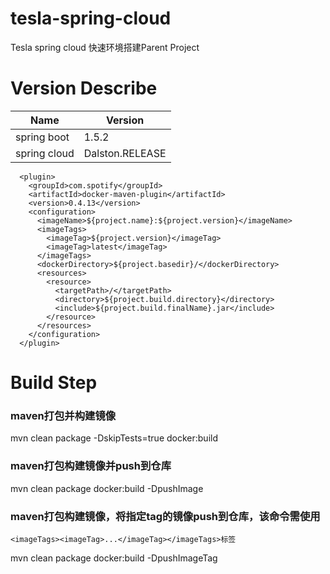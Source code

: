 # tesla-spring-cloud
Tesla spring cloud 快速环境搭建Parent Project


# Version Describe
| Name                                    | Version                            |
| ---------------------------------------- | ---------------------------------- |
| spring boot                              | 1.5.2                      |  
| spring cloud                             | Dalston.RELEASE |



```
  <plugin>
    <groupId>com.spotify</groupId>
    <artifactId>docker-maven-plugin</artifactId>
    <version>0.4.13</version>
    <configuration>
      <imageName>${project.name}:${project.version}</imageName>
      <imageTags>
        <imageTag>${project.version}</imageTag>
        <imageTag>latest</imageTag>
      </imageTags>
      <dockerDirectory>${project.basedir}/</dockerDirectory>
      <resources>
        <resource>
          <targetPath>/</targetPath>
          <directory>${project.build.directory}</directory>
          <include>${project.build.finalName}.jar</include>
        </resource>
      </resources>
    </configuration>
  </plugin>
```


# Build Step

### maven打包并构建镜像
mvn clean package -DskipTests=true docker:build

### maven打包构建镜像并push到仓库
mvn clean package docker:build -DpushImage

### maven打包构建镜像，将指定tag的镜像push到仓库，该命令需使用
`<imageTags><imageTag>...</imageTag></imageTags>标签`

mvn clean package docker:build -DpushImageTag

